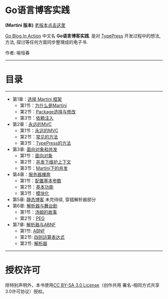 Go语言博客实践
==============
**(Martini 版本)** [老版本点击这里][1]

[Go Blog In Action][2] 中文名 **Go语言博客实践**. 是对 [TypePress][3] 开发过程中的想法, 方法, 探讨等任何方面同步整理成的电子书.

作者: 喻恒春

----------

目录
====
----------

- 第1章：[选择 Martini 框架](Chapter01.md)
	- 第1节：[为什么是Martini](Chapter01.md#为什么是martini)
	- 第2节：[Package选择与修改](Chapter01.md#package选择与修改)
	- 第3节：[依赖注入](Chapter01.md#依赖注入)
- 第2章：[永远的MVC](Chapter02.md)
	- 第1节：[永远的MVC](Chapter02.md#永远的mvc)
	- 第2节：[常见的方法](Chapter02.md#常见的方法)
	- 第3节：[TypePress的方法](Chapter02.md#typepress的方法)
- 第3章: [面向对象和并发](Chapter03.md)
    - 第1节：[面向对象](Chapter03.md#面向对象)
    - 第2节：[并发下维护上下文](Chapter03.md#并发下维护上下文)
    - 第3节：[Martini下的并发](Chapter03.md#martini下的并发)
- 第4章：[服务器裸奔](Chapter04.md)
    - 第1节：[配置基本参数](Chapter04.md#配置基本参数)
    - 第2节：[基本功能](Chapter04.md#基本功能)
    - 第3节：[模块化](Chapter04.md#模块化)
- 第5章: [静态博客](Chapter05.md) 未完待续, 穿插解析器部分
- 第6章: [解析器与舞台剧](Chapter06.md)
    - 第1节：[汤姆的故事](Chapter06.md#汤姆的故事)
    - 第2节：[PEG](Chapter06.md#peg)
- 第7章: [解析器与ABNF](Chapter07.md)
    - 第1节: [ABNF](Chapter07.md#abnf)
    - 第2节: [四则运算表达式](Chapter07.md#四则运算表达式)
    - 第3节: [解析器](Chapter07.md#解析器)


----------
授权许可
========

除特别声明外，本书使用[CC BY-SA 3.0 License][4]（创作共用 署名-相同方式共享3.0许可协议）授权。


  [1]: https://github.com/achun/Go-Blog-In-Action/tree/master
  [2]: https://github.com/achun/Go-Blog-In-Action/tree/drinker
  [3]: https://github.com/typepress/typepress
  [4]: http://creativecommons.org/licenses/by-sa/3.0/